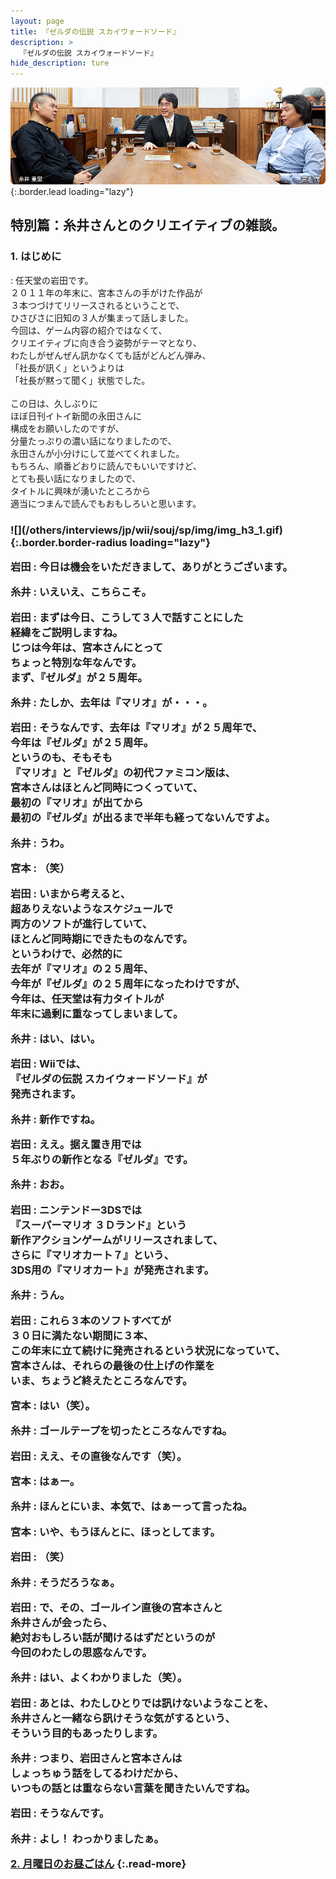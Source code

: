 ```yaml
---
layout: page
title: 『ゼルダの伝説 スカイウォードソード』
description: >
  『ゼルダの伝説 スカイウォードソード』
hide_description: ture
---
```


![](/others/interviews/jp/wii/souj/sp/img/mainvisual1.jpg){:.border.lead loading="lazy"}

## 特別篇：糸井さんとのクリエイティブの雑談。

### 1. はじめに

<DIV CLASS="pagebox-r">
: 任天堂の岩田です。<br>２０１１年の年末に、宮本さんの手がけた作品が<br>３本つづけてリリースされるということで、<br>ひさびさに旧知の３人が集まって話しました。<br>今回は、ゲーム内容の紹介ではなくて、<br>クリエイティブに向き合う姿勢がテーマとなり、<br>わたしがぜんぜん訊かなくても話がどんどん弾み、<br>「社長が訊く」というよりは<br>「社長が黙って聞く」状態でした。<br><br>この日は、久しぶりに<br>ほぼ日刊イトイ新聞の永田さんに<br>構成をお願いしたのですが、<br>分量たっぷりの濃い話になりましたので、<br>永田さんが小分けにして並べてくれました。<br>もちろん、順番どおりに読んでもいいですけど、<br>とても長い話になりましたので、<br>タイトルに興味が湧いたところから<br>適当につまんで読んでもおもしろいと思います。

<H3 CLASS="topmargin30px">![](/others/interviews/jp/wii/souj/sp/img/img_h3_1.gif){:.border.border-radius loading="lazy"}

岩田
: 今日は機会をいただきまして、ありがとうございます。

糸井
: いえいえ、こちらこそ。

岩田
: まずは今日、こうして３人で話すことにした<br>経緯をご説明しますね。<br>じつは今年は、宮本さんにとって<br>ちょっと特別な年なんです。<br>まず、『ゼルダ』が２５周年。

糸井
: たしか、去年は『マリオ』が・・・。

岩田
: そうなんです、去年は『マリオ』が２５周年で、<br>今年は『ゼルダ』が２５周年。<br>というのも、そもそも<br>『マリオ』と『ゼルダ』の初代ファミコン版は、<br>宮本さんはほとんど同時につくっていて、<br>最初の『マリオ』が出てから<br>最初の『ゼルダ』が出るまで半年も経ってないんですよ。

糸井
: うわ。

宮本
: （笑）

岩田
: いまから考えると、<br>超ありえないようなスケジュールで<br>両方のソフトが進行していて、<br>ほとんど同時期にできたものなんです。<br>というわけで、必然的に<br>去年が『マリオ』の２５周年、<br>今年が『ゼルダ』の２５周年になったわけですが、<br>今年は、任天堂は有力タイトルが<br>年末に過剰に重なってしまいまして。

糸井
: はい、はい。

岩田
: Wiiでは、<br>『ゼルダの伝説 スカイウォードソード』が<br>発売されます。

糸井
: 新作ですね。

岩田
: ええ。据え置き用では<br>５年ぶりの新作となる『ゼルダ』です。

糸井
: おお。

岩田
: ニンテンドー3DSでは<br>『スーパーマリオ ３Ｄランド』という<br>新作アクションゲームがリリースされまして、<br>さらに『マリオカート７』という、<br>3DS用の『マリオカート』が発売されます。

糸井
: うん。

岩田
: これら３本のソフトすべてが<br>３０日に満たない期間に３本、<br>この年末に立て続けに発売されるという状況になっていて、<br>宮本さんは、それらの最後の仕上げの作業を<br>いま、ちょうど終えたところなんです。

宮本
: はい（笑）。

糸井
: ゴールテープを切ったところなんですね。

岩田
: ええ、その直後なんです（笑）。

宮本
: はぁー。

糸井
: ほんとにいま、本気で、はぁーって言ったね。

宮本
: いや、もうほんとに、ほっとしてます。

岩田
: （笑）

糸井
: そうだろうなぁ。

岩田
: で、その、ゴールイン直後の宮本さんと<br>糸井さんが会ったら、<br>絶対おもしろい話が聞けるはずだというのが<br>今回のわたしの思惑なんです。

糸井
: はい、よくわかりました（笑）。

岩田
: あとは、わたしひとりでは訊けないようなことを、<br>糸井さんと一緒なら訊けそうな気がするという、<br>そういう目的もあったりします。

糸井
: つまり、岩田さんと宮本さんは<br>しょっちゅう話をしてるわけだから、<br>いつもの話とは重ならない言葉を聞きたいんですね。

岩田
: そうなんです。

糸井
: よし！ わっかりましたぁ。

[2. 月曜日のお昼ごはん](2.md)
{:.read-more}

